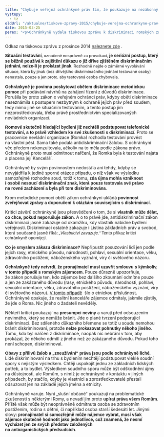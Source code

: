 ```yaml
---
title: "Chybuje veřejná ochránkyně práv tím, že poukazuje na nezákonný postup realitních kanceláří?"
vystupy:
  - tz
oldUrl: "/aktualne/tiskove-zpravy-2015/chybuje-verejna-ochrankyne-prav-tim-ze-poukazuje-na-nezakonny-postup-realitnich-kancela/"
date: 2015-03-25
perex: "<p>Ochránkyně vydala tiskovou zprávu k diskriminaci romských zájemců o nájem bytu již 22. prosince 2014. Bez větší odezvy. Nyní čelí vlně odporu v důsledku nařčení pramenících z neznalosti právní úpravy, správní praxe a rozhodnutí soudů. Ochránkyně vítá současnou diskusi a věří, že porozumění problému diskriminace zabrání šíření nesnášenlivosti.</p>"
---
```


<!-- imported from the old website -->

<p>Odkaz na tiskovou zprávu z prosince 2014 <a title="Otevření do nového okna" href="http://www.ochrance.cz/tiskove-zpravy/tiskove-zpravy-2014/nezprostredkovani-najemniho-bydleni-romum-i-svobodna-volba-najemnika-ma-sve-meze/" target="_blank">naleznete zde</a> .</p><p><strong><span style="font-family:&quot;Arial&quot;,&quot;sans-serif&quot;;
mso-bidi-font-family:&quot;Times New Roman&quot;">Situační testování</span></strong><span style="line-height: 17.9200000762939px; font-size: 12.8000001907349px;">, označené
nesprávně za provokaci, </span><strong><span style="font-family:&quot;Arial&quot;,&quot;sans-serif&quot;;
mso-bidi-font-family:&quot;Times New Roman&quot;">je seriózní postup, který se běžně
používá k zajištění důkazu o již dříve zjištěném diskriminačním
jednání, nelze-li je prokázat jinak</span></strong><span style="line-height: 17.9200000762939px; font-size: 12.8000001907349px;">. Rozhodně nejde
o záměrné vyvolávání situace, která by jinak (bez dřívějšího diskriminačního
jednání testované osoby) nenastala, pouze a jen proto, aby testovaná osoba
chybovala.</span></p>

<p class="MsoBodyText"><strong><span style="font-family:&quot;Arial&quot;,&quot;sans-serif&quot;;
mso-bidi-font-family:&quot;Times New Roman&quot;">Ochránkyně je povinna poskytovat obětem
diskriminace metodickou pomoc</span></strong> při podávání návrhů na
zahájení řízení z důvodů diskriminace. Porušila by proto zákon o veřejném
ochránci práv, kdyby oběti diskriminace neseznámila s postupem nezbytným
k ochraně jejich práv před soudem, tedy mimo jiné se situačním testováním,
a tento postup jim nezprostředkovala, třeba právě prostřednictvím
specializovaných nevládních organizací.</p>

<p class="MsoBodyText"><strong><span style="font-family:&quot;Arial&quot;,&quot;sans-serif&quot;;
mso-bidi-font-family:&quot;Times New Roman&quot;">Romové skutečně hledající bydlení již
nechtěli podstupovat telefonické testování, a to právě vzhledem ke své zkušenosti s diskriminací.</span></strong> Proto se pracovnice
nevládní organizace (Romka) rozhodla testování provést na vlastní pěst. Sama
také podala antidiskriminační žalobu. S ochránkyní věc předem
nekonzultovala, ačkoliv na to měla podle zákona právo. Ochránkyně proto musí odmítnout
nařčení, že Romka byla k testování najata a placena její Kanceláří.</p>

<p class="MsoBodyText">Ochránkyně by svým povinnostem nedostála ani tehdy, kdyby
se nevyjádřila k jediné sporné otázce případu, o níž však ve výsledku samozřejmě
rozhodne soud, totiž k tomu, <strong><span style="font-family:&quot;Arial&quot;,&quot;sans-serif&quot;;
mso-bidi-font-family:&quot;Times New Roman&quot;">zda újma mohla vzniknout i osobě
nesoucí diskriminační znak, která pouze testovala své právo na rovné zacházení
a byla při tom diskriminována</span></strong>.</p>

<p class="MsoBodyText">Krom metodické pomoci oběti zákon ochránkyni ukládá <strong><span style="font-family:&quot;Arial&quot;,&quot;sans-serif&quot;;mso-bidi-font-family:&quot;Times New Roman&quot;">povinnost
zveřejňovat zprávy a doporučení k otázkám souvisejícím
s diskriminací.</span></strong></p>

<p class="MsoBodyText">Kritici závěrů ochránkyně jsou přesvědčeni o tom, že si <strong><span style="font-family:&quot;Arial&quot;,&quot;sans-serif&quot;;mso-bidi-font-family:&quot;Times New Roman&quot;">vlastník
může dělat, co chce, pokud neporušuje zákon</span></strong>. A o to právě jde, antidiskriminační
zákon diskriminaci jasně zakazuje od okamžiku, kdy vlastník nabídne bydlení
veřejnosti. Diskriminaci ostatně zakazuje i Listina základních práv a svobod,
která současně jasně říká: <em><span style="font-family:&quot;Arial&quot;,&quot;sans-serif&quot;;
mso-bidi-font-family:&quot;Times New Roman&quot;">„Vlastnictví zavazuje.“</span></em><em><span style="font-family:&quot;Arial&quot;,&quot;sans-serif&quot;;mso-bidi-font-family:&quot;Times New Roman&quot;;
font-style:normal;mso-bidi-font-style:italic"> Tento příkaz kritici ochránkyně
opomíjejí.</span></em></p>

<p class="MsoBodyText"><strong><span style="font-family:&quot;Arial&quot;,&quot;sans-serif&quot;;
mso-bidi-font-family:&quot;Times New Roman&quot;">Co je smyslem zákazu diskriminace?</span></strong>
Nepřipustit posuzování lidí jen podle jejich rasy, etnického původu,
národnosti, pohlaví, sexuální orientace, věku, zdravotního postižení,
náboženského vyznání, víry či světového názoru.</p>

<p class="MsoBodyText"><strong><span style="font-family:&quot;Arial&quot;,&quot;sans-serif&quot;;
mso-bidi-font-family:&quot;Times New Roman&quot;">Ochránkyně tedy netvrdí, že
pronajímatel musí uzavřít smlouvu s kýmkoliv, v tomto případě s romským zájemcem.</span></strong> Pouze důrazně upozorňuje, že zákon
porušuje ten, kdo zájemce bez dalšího zkoumání odmítne pouze a jen ze zakázaného
důvodu (rasy, etnického původu, národnosti, pohlaví, sexuální orientace, věku,
zdravotního postižení, náboženského vyznání, víry či světového názoru). <a title="Otevření do nového okna" href="http://eso.ochrance.cz/Nalezene/Edit/2000" target="_blank">V tomto
případě</a>  šlo o etnickou příslušnost. Ochránkyně opakuje, že realitní kanceláře
zájemce odmítaly, jakmile zjistily, že jde o Roma. Nic jiného
o žadateli nevěděly.</p>

<p class="MsoBodyText">Někteří kritici poukazují na <strong><span style="font-family:&quot;Arial&quot;,&quot;sans-serif&quot;;mso-bidi-font-family:&quot;Times New Roman&quot;">presumpci
neviny</span></strong> a varují před odsouzením nevinného, který se nemůže
bránit. Jde o plané tvrzení podporující diskriminaci. Bez sdíleného důkazního
břemene se totiž u soudu nemohou bránit diskriminovaní, protože<strong><span style="font-family:&quot;Arial&quot;,&quot;sans-serif&quot;;mso-bidi-font-family:&quot;Times New Roman&quot;">
nelze prokazovat pohnutky někoho jiného</span></strong>. Tomu, kdo byl nařčen z diskriminace,
naopak nic nebrání v tom, aby prokázal, že někoho odmítl z jiného než ze zakázaného důvodu. Pokud toho není schopen, diskriminoval.</p>

<p class="MsoBodyText"><strong><span style="font-family:&quot;Arial&quot;,&quot;sans-serif&quot;;
mso-bidi-font-family:&quot;Times New Roman&quot;">Obavy z přílivů žalob a
„zneužívání“ práva jsou podle ochránkyně liché.</span></strong> Lidé
diskriminovaní na trhu s bydlením nechtějí podstupovat vleklé soudní spory
s nejistým výsledkem. Chtějí uspokojit jednu ze základních lidských
potřeb, a to bydlet. Výsledkem soudního sporu může být odškodnění újmy na
důstojnosti, ale Romům, s nimiž je ochránkyně v kontaktu v jiných případech, by stačilo, kdyby je vlastníci a zprostředkovatelé přestali odsuzovat
jen na základě jejich jména a etnicity.</p>

<p class="MsoBodyText">Ochránkyně varuje. Nyní „slušní občané“ poukazují
na problematické zkušenosti s některými Romy, a
nevadí jim proto <strong><span style="font-family:&quot;Arial&quot;,&quot;sans-serif&quot;;
mso-bidi-font-family:&quot;Times New Roman&quot;">upírat práva všem Romům</span></strong>.
Příště však může být neoprávněně odmítnuta osoba se zdravotním postižením, rodina
s dětmi, či například osoba starší šedesáti let. Jinými slovy: <strong><span style="font-family:&quot;Arial&quot;,&quot;sans-serif&quot;;mso-bidi-font-family:&quot;Times New Roman&quot;">pronajímatel
si samozřejmě může nájemce vybrat, musí však zájemce skutečně hodnotit jako
jednotlivce, což znamená, že nesmí vycházet jen ze svých představ založených na anticiganistických předsudcích</span></strong>.</p>
